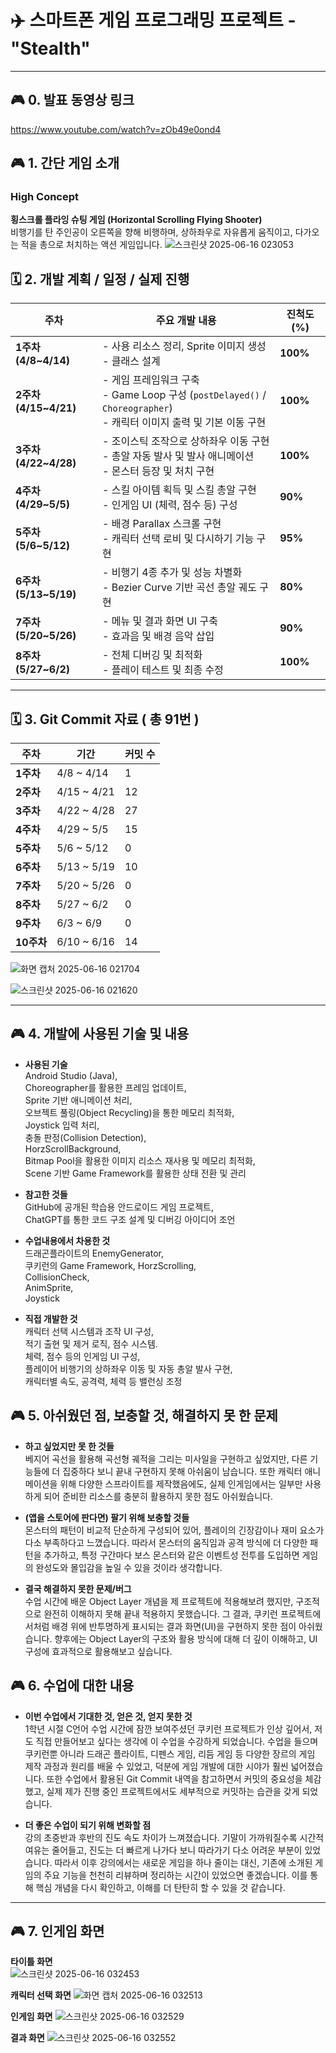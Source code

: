 # ✈️ 스마트폰 게임 프로그래밍 프로젝트 - "Stealth"
---
## 🎮 0. 발표 동영상 링크
https://www.youtube.com/watch?v=zOb49e0ond4


## 🎮 1. 간단 게임 소개 

### High Concept  
**횡스크롤 플라잉 슈팅 게임 (Horizontal Scrolling Flying Shooter)**  
비행기를 탄 주인공이 오른쪽을 향해 비행하며, 상하좌우로 자유롭게 움직이고, 다가오는 적을 총으로 처치하는 액션 게임입니다.
![스크린샷 2025-06-16 023053](https://github.com/user-attachments/assets/227f0ef8-2f5a-46ac-8ec4-8b1f6c413f36)


## 🗓️ 2. 개발 계획 / 일정 / 실제 진행

| 주차                   | 주요 개발 내용                                                                                       | 진척도 (%)  |
| -------------------- | ---------------------------------------------------------------------------------------------- | -------- |
| **1주차 (4/8\~4/14)**  | - 사용 리소스 정리, Sprite 이미지 생성 <br>- 클래스 설계                                                        | **100%**      |
| **2주차 (4/15\~4/21)** | - 게임 프레임워크 구축<br>- Game Loop 구성 (`postDelayed()` / `Choreographer`)<br>- 캐릭터 이미지 출력 및 기본 이동 구현 | **100%**      |
| **3주차 (4/22\~4/28)** | - 조이스틱 조작으로 상하좌우 이동 구현<br>- 총알 자동 발사 및 발사 애니메이션<br>- 몬스터 등장 및 처치 구현                            | **100%**      |
| **4주차 (4/29\~5/5)**  | - 스킬 아이템 획득 및 스킬 총알 구현<br>- 인게임 UI (체력, 점수 등) 구성                                               | **90%**      |
| **5주차 (5/6\~5/12)**  | - 배경 Parallax 스크롤 구현<br>- 캐릭터 선택 로비 및 다시하기 기능 구현                                               | **95%**      |
| **6주차 (5/13\~5/19)** | - 비행기 4종 추가 및 성능 차별화<br>- Bezier Curve 기반 곡선 총알 궤도 구현                                          | **80%**      |
| **7주차 (5/20\~5/26)** | - 메뉴 및 결과 화면 UI 구축<br>- 효과음 및 배경 음악 삽입                                                         | **90%**      |
| **8주차 (5/27\~6/2)**  | - 전체 디버깅 및 최적화<br>- 플레이 테스트 및 최종 수정                                                            | **100%**      |

---

## 🗓️ 3. Git Commit 자료 ( 총 91번 )

| 주차      | 기간           | 커밋 수 |
| ------- | ------------ | ---- |
| **1주차** | 4/8 \~ 4/14  | 1    |
| **2주차** | 4/15 \~ 4/21 | 12   |
| **3주차** | 4/22 \~ 4/28 | 27   |
| **4주차** | 4/29 \~ 5/5  | 15   |
| **5주차** | 5/6 \~ 5/12  | 0    |
| **6주차** | 5/13 \~ 5/19  | 10    |
| **7주차** | 5/20 \~ 5/26  | 0    |
| **8주차** | 5/27 \~ 6/2  | 0    |
| **9주차** | 6/3 \~ 6/9  | 0    |
| **10주차** | 6/10 \~ 6/16  | 14    |

![화면 캡처 2025-06-16 021704](https://github.com/user-attachments/assets/ffbabb07-1241-4c36-9400-cd6fe83b835c)

![스크린샷 2025-06-16 021620](https://github.com/user-attachments/assets/dc65be94-c311-45a9-aa88-a090840b7c74)

---

## 🎮 4. 개발에 사용된 기술 및 내용
- **사용된 기술**
  </br> Android Studio (Java), </br> Choreographer를 활용한 프레임 업데이트, </br> Sprite 기반 애니메이션 처리, </br> 오브젝트 풀링(Object Recycling)을 통한 메모리 최적화, </br> Joystick 입력 처리, </br> 충돌 판정(Collision Detection), </br> HorzScrollBackground, </br> Bitmap Pool을 활용한 이미지 리소스 재사용 및 메모리 최적화, </br> Scene 기반 Game Framework를 활용한 상태 전환 및 관리
  
- **참고한 것들**
  </br> GitHub에 공개된 학습용 안드로이드 게임 프로젝트, </br> ChatGPT를 통한 코드 구조 설계 및 디버깅 아이디어 조언
  
- **수업내용에서 차용한 것**
  </br> 드래곤플라이트의 EnemyGenerator, </br> 쿠키런의 Game Framework, HorzScrolling, </br> CollisionCheck, </br> AnimSprite, </br> Joystick 
- **직접 개발한 것**
  </br> 캐릭터 선택 시스템과 조작 UI 구성, </br> 적기 출현 및 제거 로직, 점수 시스템. </br> 체력, 점수 등의 인게임 UI 구성, </br> 플레이어 비행기의 상하좌우 이동 및 자동 총알 발사 구현, </br> 캐릭터별 속도, 공격력, 체력 등 밸런싱 조정
  

## 🎮 5. 아쉬웠던 점, 보충할 것, 해결하지 못 한 문제
- **하고 싶었지만 못 한 것들**
  </br> 베지어 곡선을 활용해 곡선형 궤적을 그리는 미사일을 구현하고 싶었지만, 다른 기능들에 더 집중하다 보니 끝내 구현하지 못해 아쉬움이 남습니다. 또한 캐릭터 애니메이션을 위해 다양한 스프라이트를 제작했음에도, 실제 인게임에서는 일부만 사용하게 되어 준비한 리소스를 충분히 활용하지 못한 점도 아쉬웠습니다.
 
- **(앱을 스토어에 판다면) 팔기 위해 보충할 것들**
</br> 몬스터의 패턴이 비교적 단순하게 구성되어 있어, 플레이의 긴장감이나 재미 요소가 다소 부족하다고 느꼈습니다. 따라서 몬스터의 움직임과 공격 방식에 더 다양한 패턴을 추가하고, 특정 구간마다 보스 몬스터와 같은 이벤트성 전투를 도입하면 게임의 완성도와 몰입감을 높일 수 있을 것이라 생각합니다.

- **결국 해결하지 못한 문제/버그**
</br> 수업 시간에 배운 Object Layer 개념을 제 프로젝트에 적용해보려 했지만, 구조적으로 완전히 이해하지 못해 끝내 적용하지 못했습니다. 그 결과, 쿠키런 프로젝트에서처럼 배경 위에 반투명하게 표시되는 결과 화면(UI)을 구현하지 못한 점이 아쉬웠습니다. 향후에는 Object Layer의 구조와 활용 방식에 대해 더 깊이 이해하고, UI 구성에 효과적으로 활용해보고 싶습니다.


## 🎮 6. 수업에 대한 내용
- **이번 수업에서 기대한 것, 얻은 것, 얻지 못한 것**
  </br> 1학년 시절 C언어 수업 시간에 잠깐 보여주셨던 쿠키런 프로젝트가 인상 깊어서, 저도 직접 만들어보고 싶다는 생각에 이 수업을 수강하게 되었습니다. 수업을 들으며 쿠키런뿐 아니라 드래곤 플라이트, 디펜스 게임, 리듬 게임 등 다양한 장르의 게임 제작 과정과 원리를 배울 수 있었고, 덕분에 게임 개발에 대한 시야가 훨씬 넓어졌습니다. 또한 수업에서 활용된 Git Commit 내역을 참고하면서 커밋의 중요성을 체감했고, 실제 제가 진행 중인 프로젝트에서도 세부적으로 커밋하는 습관을 갖게 되었습니다.

- **더 좋은 수업이 되기 위해 변화할 점**
  </br> 강의 초중반과 후반의 진도 속도 차이가 느껴졌습니다. 기말이 가까워질수록 시간적 여유는 줄어들고, 진도는 더 빠르게 나가다 보니 따라가기 다소 어려운 부분이 있었습니다. 따라서 이후 강의에서는 새로운 게임을 하나 줄이는 대신, 기존에 소개된 게임의 주요 기능을 천천히 리뷰하며 정리하는 시간이 있었으면 좋겠습니다. 이를 통해 핵심 개념을 다시 확인하고, 이해를 더 탄탄히 할 수 있을 것 같습니다.


---

## 🎮 7. 인게임 화면 

**타이틀 화면**  
![스크린샷 2025-06-16 032453](https://github.com/user-attachments/assets/7f7954f8-81ca-4d2f-b63b-86e0f2064ca2)

**캐릭터 선택 화면** 
![화면 캡처 2025-06-16 032513](https://github.com/user-attachments/assets/5cd906c9-52b4-4704-8317-99a118ea1543)

**인게임 화면** 
![스크린샷 2025-06-16 032529](https://github.com/user-attachments/assets/b23b62de-a873-487b-8193-63ddd854fcac)

**결과 화면** 
![스크린샷 2025-06-16 032552](https://github.com/user-attachments/assets/0dee5b6d-a028-4bbd-a3e3-6a32b3571506)











